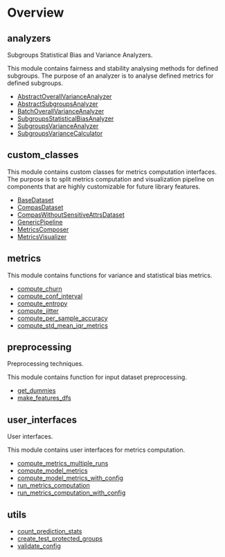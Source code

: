 # Overview

## analyzers


Subgroups Statistical Bias and Variance Analyzers.

This module contains fairness and stability analysing methods for defined subgroups.
The purpose of an analyzer is to analyse defined metrics for defined subgroups.


- [AbstractOverallVarianceAnalyzer](../analyzers/AbstractOverallVarianceAnalyzer)
- [AbstractSubgroupsAnalyzer](../analyzers/AbstractSubgroupsAnalyzer)
- [BatchOverallVarianceAnalyzer](../analyzers/BatchOverallVarianceAnalyzer)
- [SubgroupsStatisticalBiasAnalyzer](../analyzers/SubgroupsStatisticalBiasAnalyzer)
- [SubgroupsVarianceAnalyzer](../analyzers/SubgroupsVarianceAnalyzer)
- [SubgroupsVarianceCalculator](../analyzers/SubgroupsVarianceCalculator)

## custom_classes


This module contains custom classes for metrics computation interfaces.
The purpose is to split metrics computation and visualization pipeline on components
that are highly  customizable for future library features.


- [BaseDataset](../custom-classes/BaseDataset)
- [CompasDataset](../custom-classes/CompasDataset)
- [CompasWithoutSensitiveAttrsDataset](../custom-classes/CompasWithoutSensitiveAttrsDataset)
- [GenericPipeline](../custom-classes/GenericPipeline)
- [MetricsComposer](../custom-classes/MetricsComposer)
- [MetricsVisualizer](../custom-classes/MetricsVisualizer)

## metrics


This module contains functions for variance and statistical bias metrics.


- [compute_churn](../metrics/compute-churn)
- [compute_conf_interval](../metrics/compute-conf-interval)
- [compute_entropy](../metrics/compute-entropy)
- [compute_jitter](../metrics/compute-jitter)
- [compute_per_sample_accuracy](../metrics/compute-per-sample-accuracy)
- [compute_std_mean_iqr_metrics](../metrics/compute-std-mean-iqr-metrics)

## preprocessing


Preprocessing techniques.

This module contains function for input dataset preprocessing.


- [get_dummies](../preprocessing/get-dummies)
- [make_features_dfs](../preprocessing/make-features-dfs)

## user_interfaces


User interfaces.

This module contains user interfaces for metrics computation.


- [compute_metrics_multiple_runs](../user-interfaces/compute-metrics-multiple-runs)
- [compute_model_metrics](../user-interfaces/compute-model-metrics)
- [compute_model_metrics_with_config](../user-interfaces/compute-model-metrics-with-config)
- [run_metrics_computation](../user-interfaces/run-metrics-computation)
- [run_metrics_computation_with_config](../user-interfaces/run-metrics-computation-with-config)

## utils

- [count_prediction_stats](../utils/count-prediction-stats)
- [create_test_protected_groups](../utils/create-test-protected-groups)
- [validate_config](../utils/validate-config)

